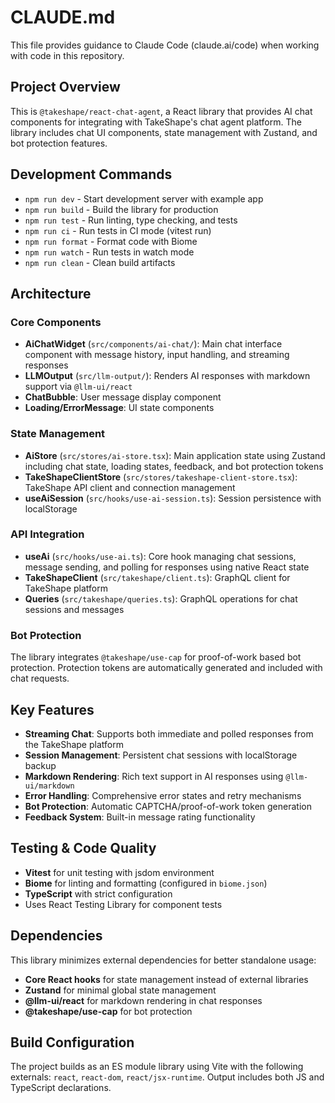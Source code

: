 # CLAUDE.md

This file provides guidance to Claude Code (claude.ai/code) when working with code in this repository.

## Project Overview

This is `@takeshape/react-chat-agent`, a React library that provides AI chat components for integrating with TakeShape's chat agent platform. The library includes chat UI components, state management with Zustand, and bot protection features.

## Development Commands

- `npm run dev` - Start development server with example app
- `npm run build` - Build the library for production
- `npm run test` - Run linting, type checking, and tests
- `npm run ci` - Run tests in CI mode (vitest run)
- `npm run format` - Format code with Biome
- `npm run watch` - Run tests in watch mode
- `npm run clean` - Clean build artifacts

## Architecture

### Core Components
- **AiChatWidget** (`src/components/ai-chat/`): Main chat interface component with message history, input handling, and streaming responses
- **LLMOutput** (`src/llm-output/`): Renders AI responses with markdown support via `@llm-ui/react`
- **ChatBubble**: User message display component
- **Loading/ErrorMessage**: UI state components

### State Management
- **AiStore** (`src/stores/ai-store.tsx`): Main application state using Zustand including chat state, loading states, feedback, and bot protection tokens
- **TakeShapeClientStore** (`src/stores/takeshape-client-store.tsx`): TakeShape API client and connection management
- **useAiSession** (`src/hooks/use-ai-session.ts`): Session persistence with localStorage

### API Integration
- **useAi** (`src/hooks/use-ai.ts`): Core hook managing chat sessions, message sending, and polling for responses using native React state
- **TakeShapeClient** (`src/takeshape/client.ts`): GraphQL client for TakeShape platform
- **Queries** (`src/takeshape/queries.ts`): GraphQL operations for chat sessions and messages

### Bot Protection
The library integrates `@takeshape/use-cap` for proof-of-work based bot protection. Protection tokens are automatically generated and included with chat requests.

## Key Features

- **Streaming Chat**: Supports both immediate and polled responses from the TakeShape platform
- **Session Management**: Persistent chat sessions with localStorage backup
- **Markdown Rendering**: Rich text support in AI responses using `@llm-ui/markdown`
- **Error Handling**: Comprehensive error states and retry mechanisms
- **Bot Protection**: Automatic CAPTCHA/proof-of-work token generation
- **Feedback System**: Built-in message rating functionality

## Testing & Code Quality

- **Vitest** for unit testing with jsdom environment
- **Biome** for linting and formatting (configured in `biome.json`)
- **TypeScript** with strict configuration
- Uses React Testing Library for component tests

## Dependencies

This library minimizes external dependencies for better standalone usage:
- **Core React hooks** for state management instead of external libraries
- **Zustand** for minimal global state management
- **@llm-ui/react** for markdown rendering in chat responses
- **@takeshape/use-cap** for bot protection

## Build Configuration

The project builds as an ES module library using Vite with the following externals: `react`, `react-dom`, `react/jsx-runtime`. Output includes both JS and TypeScript declarations.